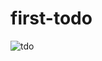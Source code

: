 ﻿# first-todo
![tdo](https://user-images.githubusercontent.com/116573908/223390313-2112606f-a98e-4e93-affa-0e8606182c57.png)
